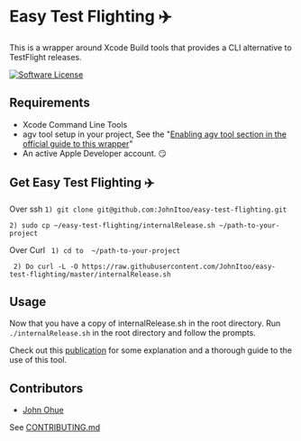 # Easy Test Flighting :airplane:

This is a wrapper around Xcode Build tools that provides a CLI alternative to TestFlight releases.

[![Software License][ico-license]](LICENSE)

 ## Requirements
- Xcode Command Line Tools
-  agv tool setup in your project, See the "[Enabling agv tool section in the official guide to this wrapper](https://medium.com/cotta-cush/ios-builds-and-internal-release-from-command-line-2ca59093ba8b#0520)"
- An active Apple Developer account.  :smirk:

## Get Easy Test Flighting :airplane:

Over ssh
 ```1) git clone git@github.com:JohnItoo/easy-test-flighting.git ```
 
   ```2) sudo cp ~/easy-test-flighting/internalRelease.sh ~/path-to-your-project```
   
Over Curl
  ``` 1) cd to  ~/path-to-your-project```
  
  ``` 2) Do curl -L -O https://raw.githubusercontent.com/JohnItoo/easy-test-flighting/master/internalRelease.sh```
 
 ## Usage 
 Now that you have a copy of internalRelease.sh in the root directory. Run 
 ```./internalRelease.sh``` in the root directory and follow the prompts.

Check out this [publication](https://medium.com/cotta-cush/ios-builds-and-internal-release-from-command-line-2ca59093ba8b)   for some explanation and a thorough guide to the use of this tool.

## Contributors

- [John Ohue](https://github.com/JohnItoo)

See [CONTRIBUTING.md](https://github.com/JohnItoo/easy-test-flighting/blob/master/CONTRIBUTING.md)

[ico-license]: https://img.shields.io/badge/license-MIT-brightgreen.svg?style=flat-square
